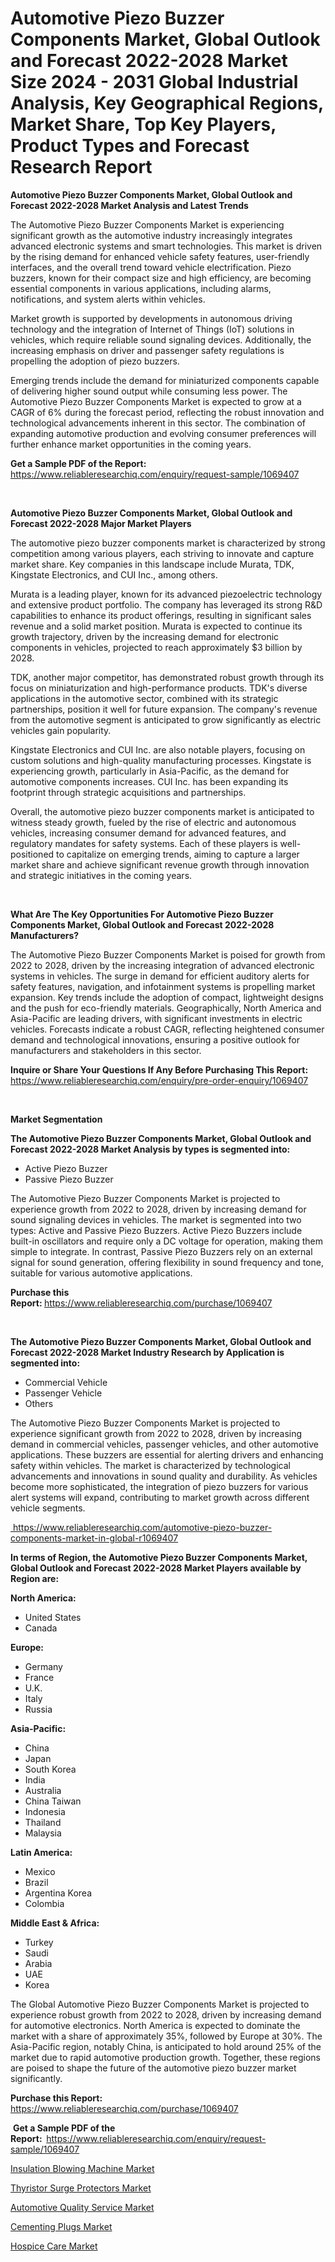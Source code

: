 <p><h1>Automotive Piezo Buzzer Components Market, Global Outlook and Forecast 2022-2028 Market Size 2024 - 2031 Global Industrial Analysis, Key Geographical Regions, Market Share, Top Key Players, Product Types and Forecast Research Report</h1></p><p><strong>Automotive Piezo Buzzer Components Market, Global Outlook and Forecast 2022-2028 Market Analysis and Latest Trends</strong></p>
<p><p>The Automotive Piezo Buzzer Components Market is experiencing significant growth as the automotive industry increasingly integrates advanced electronic systems and smart technologies. This market is driven by the rising demand for enhanced vehicle safety features, user-friendly interfaces, and the overall trend toward vehicle electrification. Piezo buzzers, known for their compact size and high efficiency, are becoming essential components in various applications, including alarms, notifications, and system alerts within vehicles.</p><p>Market growth is supported by developments in autonomous driving technology and the integration of Internet of Things (IoT) solutions in vehicles, which require reliable sound signaling devices. Additionally, the increasing emphasis on driver and passenger safety regulations is propelling the adoption of piezo buzzers. </p><p>Emerging trends include the demand for miniaturized components capable of delivering higher sound output while consuming less power. The Automotive Piezo Buzzer Components Market is expected to grow at a CAGR of 6% during the forecast period, reflecting the robust innovation and technological advancements inherent in this sector. The combination of expanding automotive production and evolving consumer preferences will further enhance market opportunities in the coming years.</p></p>
<p><strong>Get a Sample PDF of the Report:&nbsp;</strong> <a href="https://www.reliableresearchiq.com/enquiry/request-sample/1069407">https://www.reliableresearchiq.com/enquiry/request-sample/1069407</a></p>
<p>&nbsp;</p>
<p><strong>Automotive Piezo Buzzer Components Market, Global Outlook and Forecast 2022-2028 Major Market Players</strong></p>
<p><p>The automotive piezo buzzer components market is characterized by strong competition among various players, each striving to innovate and capture market share. Key companies in this landscape include Murata, TDK, Kingstate Electronics, and CUI Inc., among others. </p><p>Murata is a leading player, known for its advanced piezoelectric technology and extensive product portfolio. The company has leveraged its strong R&D capabilities to enhance its product offerings, resulting in significant sales revenue and a solid market position. Murata is expected to continue its growth trajectory, driven by the increasing demand for electronic components in vehicles, projected to reach approximately $3 billion by 2028.</p><p>TDK, another major competitor, has demonstrated robust growth through its focus on miniaturization and high-performance products. TDK's diverse applications in the automotive sector, combined with its strategic partnerships, position it well for future expansion. The company's revenue from the automotive segment is anticipated to grow significantly as electric vehicles gain popularity.</p><p>Kingstate Electronics and CUI Inc. are also notable players, focusing on custom solutions and high-quality manufacturing processes. Kingstate is experiencing growth, particularly in Asia-Pacific, as the demand for automotive components increases. CUI Inc. has been expanding its footprint through strategic acquisitions and partnerships.</p><p>Overall, the automotive piezo buzzer components market is anticipated to witness steady growth, fueled by the rise of electric and autonomous vehicles, increasing consumer demand for advanced features, and regulatory mandates for safety systems. Each of these players is well-positioned to capitalize on emerging trends, aiming to capture a larger market share and achieve significant revenue growth through innovation and strategic initiatives in the coming years.</p></p>
<p>&nbsp;</p>
<p><strong>What Are The Key Opportunities For Automotive Piezo Buzzer Components Market, Global Outlook and Forecast 2022-2028 Manufacturers?</strong></p>
<p><p>The Automotive Piezo Buzzer Components Market is poised for growth from 2022 to 2028, driven by the increasing integration of advanced electronic systems in vehicles. The surge in demand for efficient auditory alerts for safety features, navigation, and infotainment systems is propelling market expansion. Key trends include the adoption of compact, lightweight designs and the push for eco-friendly materials. Geographically, North America and Asia-Pacific are leading drivers, with significant investments in electric vehicles. Forecasts indicate a robust CAGR, reflecting heightened consumer demand and technological innovations, ensuring a positive outlook for manufacturers and stakeholders in this sector.</p></p>
<p><strong>Inquire or Share Your Questions If Any Before Purchasing This Report:</strong> <a href="https://www.reliableresearchiq.com/enquiry/pre-order-enquiry/1069407">https://www.reliableresearchiq.com/enquiry/pre-order-enquiry/1069407</a></p>
<p>&nbsp;</p>
<p><strong>Market Segmentation</strong></p>
<p><strong>The Automotive Piezo Buzzer Components Market, Global Outlook and Forecast 2022-2028 Market Analysis by types is segmented into:</strong></p>
<p><ul><li>Active Piezo Buzzer</li><li>Passive Piezo Buzzer</li></ul></p>
<p><p>The Automotive Piezo Buzzer Components Market is projected to experience growth from 2022 to 2028, driven by increasing demand for sound signaling devices in vehicles. The market is segmented into two types: Active and Passive Piezo Buzzers. Active Piezo Buzzers include built-in oscillators and require only a DC voltage for operation, making them simple to integrate. In contrast, Passive Piezo Buzzers rely on an external signal for sound generation, offering flexibility in sound frequency and tone, suitable for various automotive applications.</p></p>
<p><strong>Purchase this Report:&nbsp;</strong><a href="https://www.reliableresearchiq.com/purchase/1069407">https://www.reliableresearchiq.com/purchase/1069407</a></p>
<p>&nbsp;</p>
<p><strong>The Automotive Piezo Buzzer Components Market, Global Outlook and Forecast 2022-2028 Market Industry Research by Application is segmented into:</strong></p>
<p><ul><li>Commercial Vehicle</li><li>Passenger Vehicle</li><li>Others</li></ul></p>
<p><p>The Automotive Piezo Buzzer Components Market is projected to experience significant growth from 2022 to 2028, driven by increasing demand in commercial vehicles, passenger vehicles, and other automotive applications. These buzzers are essential for alerting drivers and enhancing safety within vehicles. The market is characterized by technological advancements and innovations in sound quality and durability. As vehicles become more sophisticated, the integration of piezo buzzers for various alert systems will expand, contributing to market growth across different vehicle segments.</p></p>
<p><a href="https://www.reliableresearchiq.com/automotive-piezo-buzzer-components-market-in-global-r1069407">&nbsp;https://www.reliableresearchiq.com/automotive-piezo-buzzer-components-market-in-global-r1069407</a></p>
<p><strong>In terms of Region, the Automotive Piezo Buzzer Components Market, Global Outlook and Forecast 2022-2028 Market Players available by Region are:</strong></p>
<p>
    <p> <strong> North America: </strong>
        <ul>
            <li>United States</li>
            <li>Canada</li>
        </ul>
        </p> 
    <p> <strong> Europe: </strong>
        <ul>
            <li>Germany</li>
            <li>France</li>
            <li>U.K.</li>
            <li>Italy</li>
            <li>Russia</li>
        </ul>
        </p> 
    <p> <strong> Asia-Pacific: </strong>
        <ul>
            <li>China</li>
            <li>Japan</li>
            <li>South Korea</li>
            <li>India</li>
            <li>Australia</li>
            <li>China Taiwan</li>
            <li>Indonesia</li>
            <li>Thailand</li>
            <li>Malaysia</li>
        </ul>
        </p> 
    <p> <strong> Latin America: </strong>
        <ul>
            <li>Mexico</li>
            <li>Brazil</li>
            <li>Argentina Korea</li>
            <li>Colombia</li>
        </ul>
        </p> 
    <p> <strong> Middle East & Africa: </strong>
        <ul>
            <li>Turkey</li>
            <li>Saudi</li>
            <li>Arabia</li>
            <li>UAE</li>
            <li>Korea</li>
        </ul>
    </p>
    </p>
<p><p>The Global Automotive Piezo Buzzer Components Market is projected to experience robust growth from 2022 to 2028, driven by increasing demand for automotive electronics. North America is expected to dominate the market with a share of approximately 35%, followed by Europe at 30%. The Asia-Pacific region, notably China, is anticipated to hold around 25% of the market due to rapid automotive production growth. Together, these regions are poised to shape the future of the automotive piezo buzzer market significantly.</p></p>
<p><strong>Purchase this Report: </strong><a href="https://www.reliableresearchiq.com/purchase/1069407">https://www.reliableresearchiq.com/purchase/1069407</a></p>
<p>&nbsp;<strong>Get a Sample PDF of the Report:&nbsp;&nbsp;</strong><a href="https://www.reliableresearchiq.com/enquiry/request-sample/1069407">https://www.reliableresearchiq.com/enquiry/request-sample/1069407</a></p>
<p><strong></strong></p>
<p><p><a href="https://www.linkedin.com/pulse/insulation-blowing-machine-market-overview-global-trends-qcdae?trackingId=OhlNYiLNQVu8MC7L6txOGg%3D%3D">Insulation Blowing Machine Market</a></p><p><a href="https://www.linkedin.com/pulse/thyristor-surge-protectors-market-overview-regional-outlook-p1rjc?trackingId=HhdkfB1BRp2RPLgfMYOYTA%3D%3D">Thyristor Surge Protectors Market</a></p><p><a href="https://www.linkedin.com/pulse/insights-automotive-quality-service-market-share-competitive-t9zmc?trackingId=wIbLD2DASVOow7OT%2B6PlPg%3D%3D">Automotive Quality Service Market</a></p><p><a href="https://www.linkedin.com/pulse/cementing-plugs-market-global-insights-sales-trends-jnhye?trackingId=kYvzXVAtTamfueJV7pJozw%3D%3D">Cementing Plugs Market</a></p><p><a href="https://www.linkedin.com/pulse/hospice-care-market-report-product-type-nursing-servicesmedical-ubmsc?trackingId=hnfTJs9pST6tdF8J%2FvJYvw%3D%3D">Hospice Care Market</a></p></p>